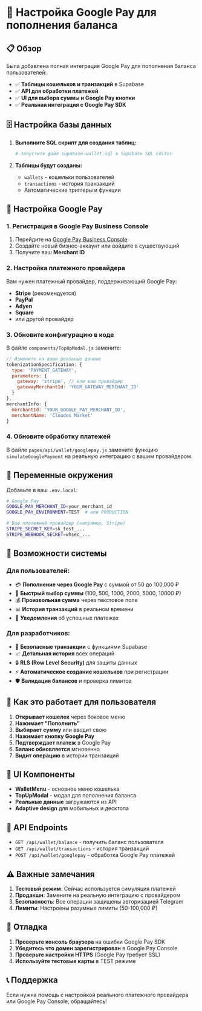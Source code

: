 # 🏦 Настройка Google Pay для пополнения баланса

## 📋 Обзор

Была добавлена полная интеграция Google Pay для пополнения баланса пользователей:

- ✅ **Таблицы кошельков и транзакций** в Supabase
- ✅ **API для обработки платежей** 
- ✅ **UI для выбора суммы и Google Pay кнопки**
- ✅ **Реальная интеграция с Google Pay SDK**

## 🗄️ Настройка базы данных

1. **Выполните SQL скрипт для создания таблиц:**
   ```bash
   # Запустите файл supabase-wallet.sql в Supabase SQL Editor
   ```

2. **Таблицы будут созданы:**
   - `wallets` - кошельки пользователей
   - `transactions` - история транзакций  
   - Автоматические триггеры и функции

## 🔧 Настройка Google Pay

### 1. Регистрация в Google Pay Business Console

1. Перейдите на [Google Pay Business Console](https://pay.google.com/business/console/)
2. Создайте новый бизнес-аккаунт или войдите в существующий
3. Получите ваш **Merchant ID**

### 2. Настройка платежного провайдера

Вам нужен платежный провайдер, поддерживающий Google Pay:
- **Stripe** (рекомендуется)
- **PayPal**
- **Adyen**
- **Square**
- или другой провайдер

### 3. Обновите конфигурацию в коде

В файле `components/TopUpModal.js` замените:

```javascript
// Измените на ваши реальные данные
tokenizationSpecification: {
  type: 'PAYMENT_GATEWAY',
  parameters: {
    gateway: 'stripe', // или ваш провайдер
    gatewayMerchantId: 'YOUR_GATEWAY_MERCHANT_ID'
  }
},
merchantInfo: {
  merchantId: 'YOUR_GOOGLE_PAY_MERCHANT_ID',
  merchantName: 'Cloudes Market'
}
```

### 4. Обновите обработку платежей

В файле `pages/api/wallet/googlepay.js` замените функцию `simulateGooglePayment` на реальную интеграцию с вашим провайдером.

## 🔐 Переменные окружения

Добавьте в ваш `.env.local`:

```bash
# Google Pay
GOOGLE_PAY_MERCHANT_ID=your_merchant_id
GOOGLE_PAY_ENVIRONMENT=TEST  # или PRODUCTION

# Ваш платежный провайдер (например, Stripe)
STRIPE_SECRET_KEY=sk_test_...
STRIPE_WEBHOOK_SECRET=whsec_...
```

## 🚀 Возможности системы

### Для пользователей:
- 💳 **Пополнение через Google Pay** с суммой от 50 до 100,000 ₽
- 📱 **Быстрый выбор суммы** (100, 500, 1000, 2000, 5000, 10000 ₽)
- 💰 **Произвольная сумма** через текстовое поле
- 📊 **История транзакций** в реальном времени
- 🔔 **Уведомления** об успешных платежах

### Для разработчиков:
- 🏦 **Безопасные транзакции** с функциями Supabase
- 📈 **Детальная история** всех операций
- 🔒 **RLS (Row Level Security)** для защиты данных
- ⚡ **Автоматическое создание кошельков** при регистрации
- 🛡️ **Валидация балансов** и проверка лимитов

## 📱 Как это работает для пользователя

1. **Открывает кошелек** через боковое меню
2. **Нажимает "Пополнить"** 
3. **Выбирает сумму** или вводит свою
4. **Нажимает кнопку Google Pay**
5. **Подтверждает платеж** в Google Pay
6. **Баланс обновляется** мгновенно
7. **Видит операцию** в истории транзакций

## 🎨 UI Компоненты

- **WalletMenu** - основное меню кошелька
- **TopUpModal** - модал для пополнения баланса  
- **Реальные данные** загружаются из API
- **Adaptive design** для мобильных и десктопа

## 🔧 API Endpoints

- `GET /api/wallet/balance` - получить баланс пользователя
- `GET /api/wallet/transactions` - история транзакций
- `POST /api/wallet/googlepay` - обработка Google Pay платежей

## ⚠️ Важные замечания

1. **Тестовый режим**: Сейчас используется симуляция платежей
2. **Продакшн**: Замените на реальную интеграцию с провайдером
3. **Безопасность**: Все операции защищены авторизацией Telegram
4. **Лимиты**: Настроены разумные лимиты (50-100,000 ₽)

## 🐛 Отладка

1. **Проверьте консоль браузера** на ошибки Google Pay SDK
2. **Убедитесь что домен зарегистрирован** в Google Pay Console  
3. **Проверьте настройки HTTPS** (Google Pay требует SSL)
4. **Используйте тестовые карты** в TEST режиме

## 📞 Поддержка

Если нужна помощь с настройкой реального платежного провайдера или Google Pay Console, обращайтесь!